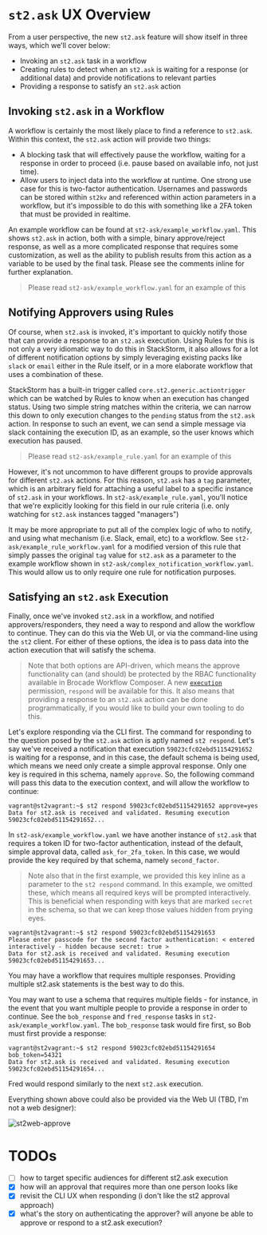 # `st2.ask` UX Overview

From a user perspective, the new `st2.ask` feature will show itself in three ways, which we'll cover below:

- Invoking an `st2.ask` task in a workflow
- Creating rules to detect when an `st2.ask` is waiting for a response (or additional data) and provide notifications to relevant parties
- Providing a response to satisfy an `st2.ask` action

## Invoking `st2.ask` in a Workflow

A workflow is certainly the most likely place to find a reference to `st2.ask`. Within this context, the `st2.ask` action will provide two things:

- A blocking task that will effectively pause the workflow, waiting for a response in order to proceed (i.e. pause based on available info, not just time).
- Allow users to inject data into the workflow at runtime. One strong use case for this is two-factor authentication. Usernames and passwords can be stored within `st2kv` and referenced within action parameters in a workflow, but it's impossible to do this with something like a 2FA token that must be provided in realtime.

An example workflow can be found at `st2-ask/example_workflow.yaml`. This shows `st2.ask` in action, both with a simple, binary approve/reject response, as well as a more complicated response that requires some customization, as well as the ability to publish results from this action as a variable to be used by the final task. Please see the comments inline for further explanation.

> Please read `st2-ask/example_workflow.yaml` for an example of this

## Notifying Approvers using Rules

Of course, when `st2.ask` is invoked, it's important to quickly notify those that can provide a response to an `st2.ask` execution. Using Rules for this is not only a very idiomatic way to do this in StackStorm, it also allows for a lot of different notification options by simply leveraging existing packs like `slack` or `email` either in the Rule itself, or in a more elaborate workflow that uses a combination of these.

StackStorm has a built-in trigger called `core.st2.generic.actiontrigger` which can be watched by Rules to know when an execution has changed status. Using two simple string matches within the criteria, we can narrow this down to only execution changes to the `pending` status from the `st2.ask` action. In response to such an event, we can send a simple message via slack containing the execution ID, as an example, so the user knows which execution has paused.

> Please read `st2-ask/example_rule.yaml` for an example of this

However, it's not uncommon to have different groups to provide approvals for different `st2.ask` actions. For this reason, `st2.ask` has a `tag` parameter, which is an arbitrary field for attaching a useful label to a specific instance of `st2.ask` in your workflows. In `st2-ask/example_rule.yaml`, you'll notice that we're explicitly looking for this field in our rule criteria (i.e. only watching for `st2.ask` instances tagged "managers")

It may be more appropriate to put all of the complex logic of who to notify, and using what mechanism (i.e. Slack, email, etc) to a workflow. See `st2-ask/example_rule_workflow.yaml` for a modified version of this rule that simply passes the original `tag` value for `st2.ask` as a parameter to the example workflow shown in `st2-ask/complex_notification_workflow.yaml`. This would allow us to only require one rule for notification purposes.

## Satisfying an `st2.ask` Execution

Finally, once we've invoked `st2.ask` in a workflow, and notified approvers/responders, they need a way to respond and allow the workflow to continue. They can do this via the Web UI, or via the command-line using the `st2` client. For either of these options, the idea is to pass data into the action execution that will satisfy the schema.

> Note that both options are API-driven, which means the approve functionality can (and should) be protected by the RBAC functionality available in Brocade Workflow Composer. A new [`execution`](https://docs.stackstorm.com/rbac.html#execution) permission, `respond` will be available for this. It also means that providing a response to an `st2.ask` action can be done programmatically, if you would like to build your own tooling to do this.

Let's explore responding via the CLI first. The command for responding to the question posed by the `st2.ask` action is aptly named `st2 respond`. Let's say we've received a notification that execution `59023cfc02ebd51154291652` is waiting for a response, and in this case, the default schema is being used, which means we need only create a simple approval response. Only one key is required in this schema, namely `approve`. So, the following command will pass this data to the execution context, and will allow the workflow to continue:

```
vagrant@st2vagrant:~$ st2 respond 59023cfc02ebd51154291652 approve=yes
Data for st2.ask is received and validated. Resuming execution 59023cfc02ebd51154291652...
```

In `st2-ask/example_workflow.yaml` we have another instance of `st2.ask` that requires a token ID for two-factor authentication, instead of the default, simple approval data, called `ask_for_2fa_token`. In this case, we would provide the key required by that schema, namely `second_factor`.

> Note also that in the first example, we provided this key inline as a parameter to the `st2 respond` command. In this example, we omitted these, which means all required keys will be prompted interactively. This is beneficial when responding with keys that are marked `secret` in the schema, so that we can keep those values hidden from prying eyes.

```
vagrant@st2vagrant:~$ st2 respond 59023cfc02ebd51154291653
Please enter passcode for the second factor authentication: < entered interactively - hidden because secret: true >
Data for st2.ask is received and validated. Resuming execution 59023cfc02ebd51154291653...
```

You may have a workflow that requires multiple responses. Providing multiple st2.ask statements is the best way to do this.

You may want to use a schema that requires multiple fields - for instance, in the event that you want multiple people to provide a response in order to continue. See the `bob_response` and `fred_response` tasks in `st2-ask/example_workflow.yaml`. The `bob_response` task would fire first, so Bob must first provide a response:

```
vagrant@st2vagrant:~$ st2 respond 59023cfc02ebd51154291654 bob_token=54321
Data for st2.ask is received and validated. Resuming execution 59023cfc02ebd51154291654...
```

Fred would respond similarly to the next `st2.ask` execution.

Everything shown above could also be provided via the Web UI (TBD, I'm not a web designer):

![st2web-approve](https://cloud.githubusercontent.com/assets/4230395/26609100/0f6950e6-4554-11e7-9cc3-e564085c0e8f.png)

# TODOs

- [ ] how to target specific audiences for different st2.ask execution
- [x] how will an approval that requires more than one person looks like
- [x] revisit the CLI UX when responding (i don't like the st2 approval approach)
- [x] what's the story on authenticating the approver? will anyone be able to approve or respond to a st2.ask execution?